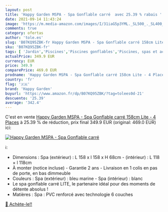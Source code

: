 ```yaml
---
layout: post
title: 'Happy Garden MSPA - Spa Gonflable carré  avec 25.39 % rabais '
date: 2021-09-14 11:43:24
image: 'https://m.media-amazon.com/images/I/31iaG5p3YML._SL500_._SL400_.jpg'
comments: true
category: ofertas
author: 'tole.es'
slug: 'B07KQ95ZBK-fr Happy Garden MSPA - Spa Gonflable carré 158cm Lite - 4 Places'
sku: 'B07KQ95ZBK-fr'
tags: [ 'Jardin','Piscines','Piscines gonflables','Piscines, spas et accessoires','happy garden', ]
actualPrice: 349.9 EUR
currency: EUR
price: 349.9
comparePrice: 469.0 EUR
prodname: 'Happy Garden MSPA - Spa Gonflable carré 158cm Lite - 4 Places'
country: 'fr'
flag: '🇫🇷'
brand: 'Happy Garden'
buyurl: 'https://www.amazon.fr/dp/B07KQ95ZBK/?tag=tolees0d-21'
descuento: '25.39'
average: '342.4'
---
```


C'est en vente [Happy Garden MSPA - Spa Gonflable carré 158cm Lite - 4 Places](https://www.amazon.fr/dp/B07KQ95ZBK/?tag=tolees0d-21)  à  25.39 % de réduction, prix final  349.9 EUR (original: 469.0 EUR) ici:

[![Happy Garden MSPA - Spa Gonflable carré ](https://m.media-amazon.com/images/I/31iaG5p3YML._SL500_._SL400_.jpg)](https://www.amazon.fr/dp/B07KQ95ZBK/?tag=tolees0d-21)

ℹ️:

- Dimensions : Spa (extérieur) : L 158 x l 158 x H 68cm - (intérieur) : L 118 × l 118cm
- À monter (notice incluse) - Garantie 2 ans - Livraison en 1 colis en pas de porte, en bas dimmeuble
- Couleurs : Spa (extérieur) : bleu marine - Spa (intérieur) : blanc
- Le spa gonflable carré LITE, le partenaire idéal pour des moments de détente absolus !
- Matières : Spa : PVC renforcé avec technologie 6 couches

[🛒 Achète-le!!](https://www.amazon.fr/dp/B07KQ95ZBK/?tag=tolees0d-21)
